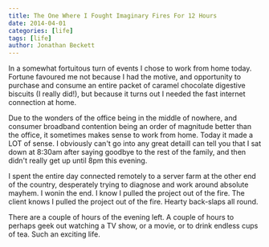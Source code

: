 ```yaml
---
title: The One Where I Fought Imaginary Fires For 12 Hours
date: 2014-04-01
categories: [life]
tags: [life]
author: Jonathan Beckett
---
```


In a somewhat fortuitous turn of events I chose to work from home today. Fortune favoured me not because I had the motive, and opportunity to purchase and consume an entire packet of caramel chocolate digestive biscuits (I really did!), but because it turns out I needed the fast internet connection at home.

Due to the wonders of the office being in the middle of nowhere, and consumer broadband contention being an order of magnitude better than the office, it sometimes makes sense to work from home. Today it made a LOT of sense. I obviously can't go into any great detailI can tell you that I sat down at 8:30am after saying goodbye to the rest of the family, and then didn't really get up until 8pm this evening.

I spent the entire day connected remotely to a server farm at the other end of the country, desperately trying to diagnose and work around absolute mayhem. I wonin the end. I know I pulled the project out of the fire. The client knows I pulled the project out of the fire. Hearty back-slaps all round.

There are a couple of hours of the evening left. A couple of hours to perhaps geek out watching a TV show, or a movie, or to drink endless cups of tea. Such an exciting life.